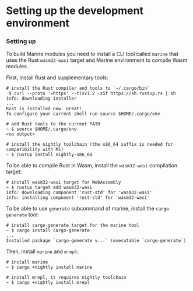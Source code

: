 # Setting up the development environment

### Setting up

To build Marine modules you need to install a CLI tool called `marine` that uses the Rust `wasm32-wasi` target and Marine environment to compile Wasm modules.

First, install Rust and supplementary tools:

```shell
# install the Rust compiler and tools to `~/.cargo/bin`
 $ curl --proto '=https' --tlsv1.2 -sSf https://sh.rustup.rs | sh
info: downloading installer
...
Rust is installed now. Great!
To configure your current shell run source $HOME/.cargo/env

# add Rust tools to the current PATH
~ $ source $HOME/.cargo/env
<no output>

# install the nightly toolchain (the x86_64 suffix is needed for compatibility with M1) 
~ $ rustup install nightly-x86_64
```

To be able to compile Rust in Wasm, install the `wasm32-wasi` compilation target:

```shell
# install wasm32-wasi target for WebAssembly
~ $ rustup target add wasm32-wasi
info: downloading component 'rust-std' for 'wasm32-wasi'
info: installing component 'rust-std' for 'wasm32-wasi'
```

To be able to use `generate` subcommand of marine, install the `cargo-generate` tool:

```shell
# install cargo-generate target for the marine tool
~ $ cargo install cargo-generate
...
Installed package `cargo-generate v...` (executable `cargo-generate`) 
```

Then, install `marine` and `mrepl`:

```shell
# install marine
~ $ cargo +nightly install marine

# install mrepl, it requires nightly toolchain
~ $ cargo +nightly install mrepl
```
